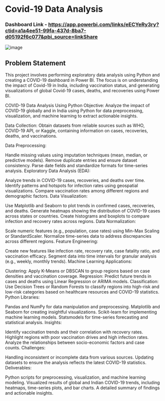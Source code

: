 # Covid-19 Data Analysis
### Dashboard Link - https://app.powerbi.com/links/eECYeRy3ry?ctid=a1a4ee51-99fa-437d-8ba7-d05192f6c077&pbi_source=linkShare

![image](https://github.com/user-attachments/assets/88a62bf7-c43e-4b18-b8f8-10b7f2a25aa3)

## Problem Statement

This project involves performing exploratory data analysis using Python and creating a COVID-19 dashboard in Power BI. The focus is on understanding the impact of Covid-19 in India, including vaccination status, and generating visualizations of global Covid-19 cases, deaths, and recoveries using Power BI.

COVID-19 Data Analysis Using Python
Objective: Analyze the impact of COVID-19 globally and in India using Python for data preprocessing, visualization, and machine learning to extract actionable insights.

Data Collection: Obtain datasets from reliable sources such as WHO, COVID-19 API, or Kaggle, containing information on cases, recoveries, deaths, and vaccinations.

Data Preprocessing:

Handle missing values using imputation techniques (mean, median, or predictive models).
Remove duplicate entries and ensure dataset consistency.
Parse date fields and standardize formats for time-series analysis.
Exploratory Data Analysis (EDA):

Analyze trends in COVID-19 cases, recoveries, and deaths over time.
Identify patterns and hotspots for infection rates using geospatial visualizations.
Compare vaccination rates among different regions and demographic factors.
Data Visualization:

Use Matplotlib and Seaborn to plot trends in confirmed cases, recoveries, and deaths.
Generate heatmaps showing the distribution of COVID-19 cases across states or countries.
Create histograms and boxplots to compare infection and recovery rates across regions.
Data Normalization:

Scale numeric features (e.g., population, case rates) using Min-Max Scaling or StandardScaler.
Normalize time-series data to address discrepancies across different regions.
Feature Engineering:

Create new features like infection rate, recovery rate, case fatality ratio, and vaccination efficacy.
Segment data into time intervals for granular analysis (e.g., weekly, monthly trends).
Machine Learning Applications:

Clustering: Apply K-Means or DBSCAN to group regions based on case densities and vaccination coverage.
Regression: Predict future trends in cases and deaths using Linear Regression or ARIMA models.
Classification: Use Decision Trees or Random Forests to classify regions into high-risk and low-risk categories based on healthcare resources and COVID-19 statistics.
Python Libraries:

Pandas and NumPy for data manipulation and preprocessing.
Matplotlib and Seaborn for creating insightful visualizations.
Scikit-learn for implementing machine learning models.
Statsmodels for time-series forecasting and statistical analysis.
Insights:

Identify vaccination trends and their correlation with recovery rates.
Highlight regions with poor vaccination drives and high infection rates.
Analyze the relationships between socio-economic factors and case counts.
Challenges:

Handling inconsistent or incomplete data from various sources.
Updating datasets to ensure the analysis reflects the latest COVID-19 statistics.
Deliverables:

Python scripts for preprocessing, visualization, and machine learning modeling.
Visualized results of global and Indian COVID-19 trends, including heatmaps, time-series plots, and bar charts.
A detailed summary of findings and actionable insights.


